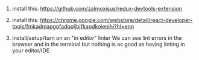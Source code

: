 1) install this:
  https://github.com/zalmoxisus/redux-devtools-extension

2) install this:
  https://chrome.google.com/webstore/detail/react-developer-tools/fmkadmapgofadopljbjfkapdkoienihi?hl=enn

3) Install/setup/turn on an "in editor" linter
   We can see lint errors in the browser and in the terminal
   but nothing is as good as having linting in your editor/IDE
